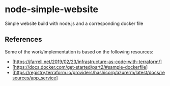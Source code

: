 # node-simple-website
Simple website build with node.js and a corresponding docker file

## References
Some of the work/implementation is based on the following resources:
- [https://jfarrell.net/2019/02/23/infrastructure-as-code-with-terraform/]
- [https://docs.docker.com/get-started/part2/#sample-dockerfile]
- [https://registry.terraform.io/providers/hashicorp/azurerm/latest/docs/resources/app_service]
